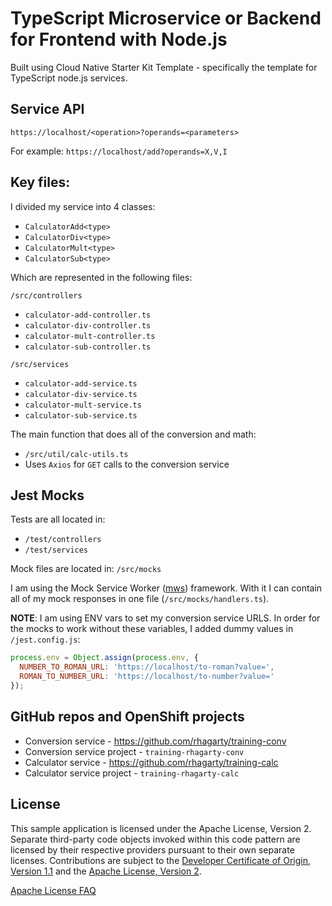 # TypeScript Microservice or Backend for Frontend with Node.js

Built using Cloud Native Starter Kit Template - specifically the template for TypeScript node.js services.

## Service API

`https://localhost/<operation>?operands=<parameters>`

For example: `https://localhost/add?operands=X,V,I`

## Key files:

I divided my service into 4 classes:

* `CalculatorAdd<type>`
* `CalculatorDiv<type>`
* `CalculatorMult<type>`
* `CalculatorSub<type>`

Which are represented in the following files:

`/src/controllers`

* `calculator-add-controller.ts`
* `calculator-div-controller.ts`
* `calculator-mult-controller.ts`
* `calculator-sub-controller.ts`

`/src/services`

* `calculator-add-service.ts`
* `calculator-div-service.ts`
* `calculator-mult-service.ts`
* `calculator-sub-service.ts`

The main function that does all of the conversion and math:

* `/src/util/calc-utils.ts`
* Uses `Axios` for `GET` calls to the conversion service

## Jest Mocks

Tests are all located in:

* `/test/controllers`
* `/test/services`

Mock files are located in:
`/src/mocks`

I am using the Mock Service Worker ([mws](https://mswjs.io)) framework. With it I can contain all of my mock responses in one file (`/src/mocks/handlers.ts`).

**NOTE**: I am using ENV vars to set my conversion service URLS. In order for the mocks to work without these variables, I added dummy values in `/jest.config.js`:

```javascript
process.env = Object.assign(process.env, {
  NUMBER_TO_ROMAN_URL: 'https://localhost/to-roman?value=',
  ROMAN_TO_NUMBER_URL: 'https://localhost/to-number?value='
});
```

## GitHub repos and OpenShift projects

* Conversion service - https://github.com/rhagarty/training-conv
* Conversion service project - `training-rhagarty-conv`
* Calculator service - https://github.com/rhagarty/training-calc
* Calculator service project - `training-rhagarty-calc`

## License

This sample application is licensed under the Apache License, Version 2. Separate third-party code objects invoked within this code pattern are licensed by their respective providers pursuant to their own separate licenses. Contributions are subject to the [Developer Certificate of Origin, Version 1.1](https://developercertificate.org/) and the [Apache License, Version 2](https://www.apache.org/licenses/LICENSE-2.0.txt).

[Apache License FAQ](https://www.apache.org/foundation/license-faq.html#WhatDoesItMEAN)




